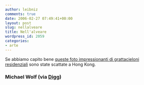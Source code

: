 ```yaml
---
author: leibniz
comments: true
date: 2006-02-27 07:49:41+00:00
layout: post
slug: nellalveare
title: Nell'alveare
wordpress_id: 2059
categories:
- arte
---
```


Se abbiamo capito bene [queste foto impressionanti di grattacieloni residenziali](http://www.photomichaelwolf.com/hongkongarchitecture/) sono state scattate a Hong Kong.


### Michael Wolf (via [Digg](http://digg.com/))
